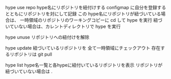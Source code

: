 
hype <hype name> use repo <repository>
  hype名にリポジトリを紐付けする
  configmap に自分を登録するとともにリポジトリを対にして記録 
  この hype名にリポジトリが紐づいている場合は、
  一時領域のリポジトリのワーキングコピーに cd して hype を実行
  紐づいていない場合は、カレントディレクトリで hype を実行

hype <hype name> unuse
  リポジトリへの紐付けを解除

hype update
  紐づいているリポジトリを
  全て一時領域にチェックアウト
  存在するリポジトリは git pull

hype list
  hype名一覧と各hypeに紐付いているリポジトリを表示
  リポジトリが紐づいていない場合は .
